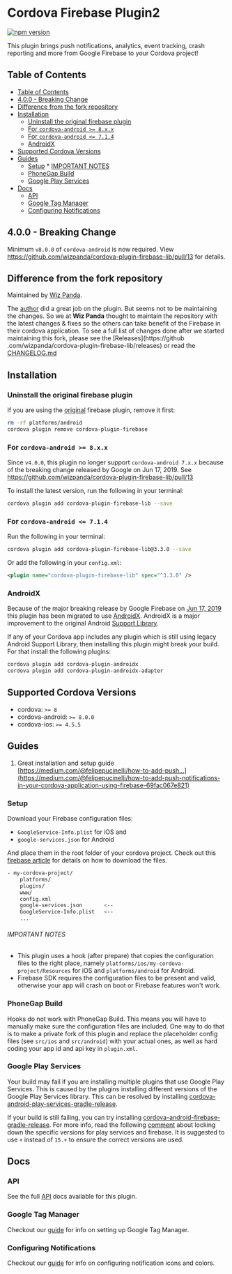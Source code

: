 # Cordova Firebase Plugin2

[![npm version](https://badge.fury.io/js/cordova-plugin-firebase-lib.svg)](https://badge.fury.io/js/cordova-plugin-firebase-lib)

This plugin brings push notifications, analytics, event tracking, crash reporting and more from Google Firebase to your Cordova project!

## Table of Contents

- [Table of Contents](#table-of-contents)
- [4.0.0 - Breaking Change](#400---breaking-change)
- [Difference from the fork repository](#difference-from-the-fork-repository)
- [Installation](#installation)
  * [Uninstall the original firebase plugin](#uninstall-the-original-firebase-plugin)
  * [For `cordova-android >= 8.x.x`](#for-cordova-android--8xx)
  * [For `cordova-android <= 7.1.4`](#for-cordova-android--714)
  * [AndroidX](#androidx)
- [Supported Cordova Versions](#supported-cordova-versions)
- [Guides](#guides)
  * [Setup](#setup)
        * [IMPORTANT NOTES](#important-notes)
  * [PhoneGap Build](#phonegap-build)
  * [Google Play Services](#google-play-services)
- [Docs](#docs)
  * [API](#api)
  * [Google Tag Manager](#google-tag-manager)
  * [Configuring Notifications](#configuring-notifications)

## 4.0.0 - Breaking Change

Minimum `v8.0.0` of `cordova-android` is now required. View https://github.com/wizpanda/cordova-plugin-firebase-lib/pull/13 for details.

## Difference from the fork repository

Maintained by [Wiz Panda](https://www.wizpanda.com/).

The [author](https://github.com/arnesson) did a great job on the plugin. But seems not to be maintaining the changes. So we at **Wiz Panda**
thought to maintain the repository with the latest changes & fixes so the others can take benefit of the Firebase in their cordova 
application. To see a full list of changes done after we started maintaining this fork, please see the [Releases](https://github
.com/wizpanda/cordova-plugin-firebase-lib/releases) or read the [CHANGELOG.md](https://github.com/wizpanda/cordova-plugin-firebase-lib/blob/master/CHANGELOG.md#v300)

## Installation

### Uninstall the original firebase plugin

If you are using the [original](https://github.com/arnesson/cordova-plugin-firebase) firebase plugin, remove it first:

```bash
rm -rf platforms/android
cordova plugin remove cordova-plugin-firebase
```

### For `cordova-android >= 8.x.x`

Since `v4.0.0`, this plugin no longer support `cordova-android 7.x.x` because of the breaking change released by Google on Jun 17, 2019. 
See https://github.com/wizpanda/cordova-plugin-firebase-lib/pull/13

To install the latest version, run the following in your terminal:

```bash
cordova plugin add cordova-plugin-firebase-lib --save
```

### For `cordova-android <= 7.1.4`

Run the following in your terminal:

```bash
cordova plugin add cordova-plugin-firebase-lib@3.3.0 --save
```

Or add the following in your `config.xml`:

```xml
<plugin name="cordova-plugin-firebase-lib" spec="^3.3.0" />
```

### AndroidX

Because of the major breaking release by Google Firebase on [Jun 17, 2019](https://developers.google.com/android/guides/releases#june_17_2019)
this plugin has been migrated to use [AndroidX](https://developer.android.com/jetpack/androidx/migrate). AndroidX is a major improvement 
to the original Android [Support Library](https://developer.android.com/topic/libraries/support-library/index).

If any of your Cordova app includes any plugin which is still using legacy Android Support Library, then installing this plugin might 
break your build. For that install the following plugins:

```bash
cordova plugin add cordova-plugin-androidx
cordova plugin add cordova-plugin-androidx-adapter
```

## Supported Cordova Versions

- cordova: `>= 8`
- cordova-android: `>= 8.0.0`
- cordova-ios: `>= 4.5.5`

## Guides

1. Great installation and setup guide [https://medium.com/@felipepucinelli/how-to-add-push...](https://medium.com/@felipepucinelli/how-to-add-push-notifications-in-your-cordova-application-using-firebase-69fac067e821)

### Setup

Download your Firebase configuration files:

* `GoogleService-Info.plist` for iOS and
* `google-services.json` for Android

And place them in the root folder of your cordova project. Check out this [firebase article](https://support.google.com/firebase/answer/7015592)
for details on how to download the files.

```bash
- my-cordova-project/
    platforms/
    plugins/
    www/
    config.xml
    google-services.json       <--
    GoogleService-Info.plist   <--
    ...
```

###### IMPORTANT NOTES
- This plugin uses a hook (after prepare) that copies the configuration files to the right place, namely 
`platforms/ios/my-cordova-project/Resources` for iOS and `platforms/android` for Android.
- Firebase SDK requires the configuration files to be present and valid, otherwise your app will crash on boot or Firebase features won't work.

### PhoneGap Build
Hooks do not work with PhoneGap Build. This means you will have to manually make sure the configuration files are included. One way to do that is to make a private fork of this plugin and replace the placeholder config files (see `src/ios` and `src/android`) with your actual ones, as well as hard coding your app id and api key in `plugin.xml`.

### Google Play Services
Your build may fail if you are installing multiple plugins that use Google Play Services.  This is caused by the plugins installing different versions of the Google Play Services library.  This can be resolved by installing [cordova-android-play-services-gradle-release](https://github.com/dpa99c/cordova-android-play-services-gradle-release).

If your build is still failing, you can try installing [cordova-android-firebase-gradle-release](https://github.com/dpa99c/cordova-android-firebase-gradle-release).  For more info, read the following [comment](https://github.com/dpa99c/cordova-plugin-request-location-accuracy/issues/50#issuecomment-390025013) about locking down the specific versions for play services and firebase. It is suggested to use `+` instead of `15.+` to ensure the correct versions are used.

## Docs

### API

See the full [API](docs/API.md) docs available for this plugin.

### Google Tag Manager

Checkout our [guide](docs/GOOGLE_TAG_MANAGER.md) for info on setting up Google Tag Manager.

### Configuring Notifications

Checkout our [guide](docs/NOTIFICATIONS.md) for info on configuring notification icons and colors.
